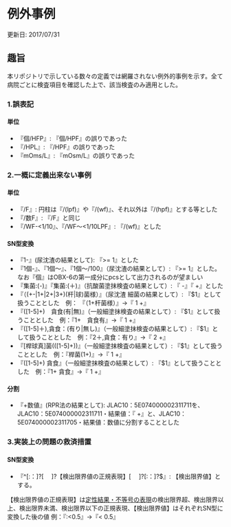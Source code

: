 # 例外事例
更新日: 2017/07/31
## 趣旨
本リポジトリで示している数々の定義では網羅されない例外的事例を示す。全て病院ごとに検査項目を確認した上で、該当検査のみ適用とした。

### 1.誤表記

#### 単位

* 『個/HFP』: 『個/HPF』の誤りであった
* 『/HPL』: 『/HPF』の誤りであった
* 『mOms/L』: 『mOsm/L』の誤りであった

### 2.一概に定義出来ない事例

#### 単位

* 『/F』: 円柱は『/(lpf)』や『/(wf)』、それ以外は『/(hpf)』とする等とした
* 『/数F』: 『/F』と同じ
* 『/WF-<1/10』、『/WF～<1/10LPF』: 『/(wf)』とした

#### SN型変換

* 『1-』(尿沈渣の結果として): 『>= 1』とした
* 『1個-』、『1個～』、『1個～/100』（尿沈渣の結果として）: 『>= 1』とした。なお『個』はOBX-6の第一成分にpcsとして出力されるのが望ましい
* 『集菌:(-)』『集菌:(＋)』（抗酸菌塗抹検査の結果として）: 『  -』『  +』とした
* 『（(\+-|1\+|2\+|3\+)(杆|球)菌様）』（尿沈渣 細菌の結果として）: 『$1』として扱うこととした　例： 『（1+杆菌様）』→『 1 +』
* 『([1-5]\+)　貪食(有|無)』（一般細塗抹検査の結果として）: 『$1』として扱うこととした　例：『1+　貪食有』→『 1 +』
* 『([1-5]＋),貪食：(有り|無し)』（一般細塗抹検査の結果として）: 『$1』として扱うこととした　例：『2＋,貪食：有り』→『 2 +』
* 『[桿球真]菌\(([1-5]\+)\)』（一般細塗抹検査の結果として）: 『$1』として扱うこととした　例：『桿菌(1+)』→『 1 +』
* 『([1-5]+) 貪食』（一般細塗抹検査の結果として）: 『$1』として扱うこととした　例：『1+ 貪食』→『 1 +』
#### 分割

* 『+数値』(RPR法の結果として): JLAC10：5E074000002311711を、JLAC10：5E074000002311711・結果値：『 +』と、JLAC10：5E074000002311705・結果値：数値に分割することとした

### 3.実装上の問題の救済措置

#### SN型変換
* 『^[:：]?[ 　]?【検出限界値の正規表現】[ 　]?[:：]?$』: 【検出限界値】とする。

【検出限界値の正規表現】は[定性結果・不等号の表現](https://github.com/nhoHQ/SSMIX2_support_documents/blob/master/doc/convert_to_sn.md)の検出限界超、検出限界以上、検出限界未満、検出限界以下の正規表現、【検出限界値】はそれぞれSN型に変換した後の値
例：『:<0.5』→『< 0.5』
